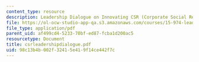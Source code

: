 ```yaml
---
content_type: resource
description: Leadership Dialogue on Innovating CSR (Corporate Social Responsibility)
file: https://ol-ocw-studio-app-qa.s3.amazonaws.com/courses/15-974-leadership-lab-spring-2003/98c13b4b002f32415e419f14ce442f7c_csrleadershipdialogue.pdf
file_type: application/pdf
parent_uid: af499cd4-5233-70bf-ed87-fcba1d200ac5
resourcetype: Document
title: csrleadershipdialogue.pdf
uid: 98c13b4b-002f-3241-5e41-9f14ce442f7c
---
```

